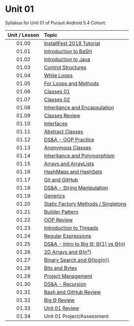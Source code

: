# Unit 01

Syllabus for Unit 01 of Pursuit Android 5.4 Cohort:

|Unit / Lesson|Topic|
|:-:|:--|
|01.00|[InstallFest 2018 Tutorial](https://github.com/C4Q/AC-Android/blob/master/cohort_5.4/unit_01/01_00_Android_InstallFest_2018.md)|
|01.01|[Introduction to BaSH](https://github.com/C4Q/AC-Android/blob/master/cohort_5.4/unit_01/01_01_Intro_to_Bash.md)|
|01.02|[Introduction to Java](https://github.com/C4Q/AC-Android/blob/master/cohort_5.4/unit_01/01_02_Intro_to_Java.md)|
|01.03|[Control Structures](https://github.com/C4Q/AC-Android/blob/master/cohort_5.4/unit_01/01_03_Control_Structures_in_Java.md)|
|01.04|[While Loops](https://github.com/C4Q/AC-Android/blob/master/cohort_5.4/unit_01/01_04_While_Loops_in_Java.md)|
|01.05|[For Loops and Methods](https://github.com/C4Q/AC-Android/blob/master/cohort_5.4/unit_01/01_05_For_Loops_and_Methods.md)|
|01.06|[Classes 01](https://github.com/C4Q/AC-Android/blob/master/cohort_5.4/unit_01/01_06_Classes_01.md)|
|01.07|[Classes 02](https://github.com/C4Q/AC-Android/blob/master/cohort_5.4/unit_01/01_07_Classes_02.md)|
|01.08|[Inheritance and Encapsulation](/https://github.com/C4Q/AC-Android/blob/master/cohort_5.4/unit_01/01_08_Inheritance_and_Encapsulation.md)|
|01.09|[Classes Review](/https://github.com/C4Q/AC-Android/blob/master/cohort_5.4/unit_01/01_09_Classes_Review.md)|
|01.10|[Interfaces](/https://github.com/C4Q/AC-Android/blob/master/cohort_5.4/unit_01/01_10_Interfaces.md)|
|01.11|[Abstract Classes](/https://github.com/C4Q/AC-Android/blob/master/cohort_5.4/unit_01/01_11_Abstract_Classes.md)|
|01.12|[DS&A - OOP Practice](/https://github.com/C4Q/AC-Android/blob/master/cohort_5.4/unit_01/01_18_DSA_OOP_Practice.md)|
|01.13|[Anonymous Classes](/https://github.com/C4Q/AC-Android/blob/master/cohort_5.4/unit_01/01_13_Anonymous_Classes.md)|
|01.14|[Inheritance and Polymorphism](/https://github.com/C4Q/AC-Android/blob/master/cohort_5.4/unit_01/01_14_Inheritance_and_Polymorphism.md)|
|01.15|[Arrays and ArrayLists](/https://github.com/C4Q/AC-Android/blob/master/cohort_5.4/unit_01/01_15_Arrays_and_ArrayLists.md)|
|01.16|[HashMaps and HashSets](/https://github.com/C4Q/AC-Android/blob/master/cohort_5.4/unit_01/01_16_HashMaps_and_HashSets.md)|
|01.17|[Git and GitHub](/https://github.com/C4Q/AC-Android/blob/master/cohort_5.4/unit_01/01_17_Git_and_GitHub.md)|
|01.18|[DS&A - String Manipulation](/https://github.com/C4Q/AC-Android/blob/master/cohort_5.4/unit_01/01_12_DSA_String_Manipulation.md)|
|01.19|[Generics](/https://github.com/C4Q/AC-Android/blob/master/cohort_5.4/unit_01/01_19_Generics.md)|
|01.20|[Static Factory Methods / Singletons](/https://github.com/C4Q/AC-Android/blob/master/cohort_5.4/unit_01/01_20_Static_Factory_Methods_Singletons.md)|
|01.21|[Builder Pattern](/https://github.com/C4Q/AC-Android/blob/master/cohort_5.4/unit_01/01_21_Builder_Pattern.md)|
|01.22|[OOP Review](/https://github.com/C4Q/AC-Android/blob/master/cohort_5.4/unit_01/01_22_OOP_Review.md)|
|01.23|[Introduction to Threads](/https://github.com/C4Q/AC-Android/blob/master/cohort_5.4/unit_01/01_23_Introduction_to_Threads.md)|
|01.24|[Regular Expressions](/https://github.com/C4Q/AC-Android/blob/master/cohort_5.4/unit_01/01_24_Regular_Expressions.md)|
|01.25|[DS&A - Intro to Big Θ: Θ(1) vs Θ(n)](/https://github.com/C4Q/AC-Android/blob/master/cohort_5.4/unit_01/01_25_DSA_Intro_to_Big_O_Constant_and_Linear.md)|
|01.26|[2D Arrays and Θ(n²)](/https://github.com/C4Q/AC-Android/blob/master/cohort_5.4/unit_01/01_26_2D_Arrays.md)|
|01.27|[Binary Search and Θ(log(n))](/https://github.com/C4Q/AC-Android/blob/master/cohort_5.4/unit_01/01_27_Binary_Search.md)|
|01.28|[Bits and Bytes](/https://github.com/C4Q/AC-Android/blob/master/cohort_5.4/unit_01/01_28_Bits_and_Bytes.md)|
|01.29|[Project Management](/https://github.com/C4Q/AC-Android/blob/master/cohort_5.4/unit_01/01_29_Project_Management.md)|
|01.30|[DS&A - Recursion](/https://github.com/C4Q/AC-Android/blob/master/cohort_5.4/unit_01/01_30_DSA_Recursion.md)|
|01.31|[Bash and GitHub Review](/https://github.com/C4Q/AC-Android/blob/master/cohort_5.4/unit_01/01_31_Bash_and_GitHub_Review.md)|
|01.32|[Big Θ Review](/https://github.com/C4Q/AC-Android/blob/master/cohort_5.4/unit_01/01_32_Big_O_Review.md)|
|01.33|[Unit 01 Review](/https://github.com/C4Q/AC-Android/blob/master/cohort_5.4/unit_01/01_33_Unit_01_Review.md)|
|01.34|Unit 01 Project/Assessment|
